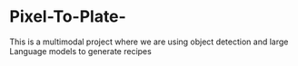 # Pixel-To-Plate-
This is a multimodal project where we are using object detection and large Language models to generate recipes
